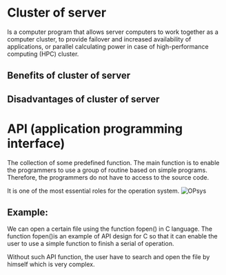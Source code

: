 # Cluster of server
Is a computer program that allows server computers to work together as a computer cluster, to provide failover and increased availability of applications, or parallel calculating power in case of high-performance computing (HPC) cluster.

## Benefits of cluster of server



## Disadvantages of cluster of server

# API (application programming interface)
The collection of some predefined function. The main function is to enable the programmers to use a group of routine based on simple programs. Therefore, the programmers do not have to access to the source code.

It is one of the most essential roles for the operation system.
![OPsys](/assets/opsys.png)
## Example:
We can open a certain file using the function fopen() in C language. The function fopen()is an example of API design for C so that it can enable the user to use a simple function to finish a serial of operation. 

Without such API function, the user have to search and open the file by himself which is very complex. 
    
